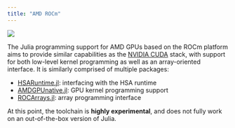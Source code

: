 ```yaml
---
title: "AMD ROCm"
---
```


[![][docs-master-img]][docs-master-url]

[docs-master-img]: https://img.shields.io/badge/docs-master-blue.svg
[docs-master-url]: https://juliagpu.gitlab.io/AMDGPUnative.jl/

The Julia programming support for AMD GPUs based on the ROCm platform aims to provide
similar capabilities as the [NVIDIA CUDA](/nvidia/) stack, with support for both low-level
kernel programming as well as an array-oriented interface. It is similarly comprised of
multiple packages:

- [HSARuntime.jl](https://github.com/jpsamaroo/HSARuntime.jl): interfacing with the HSA runtime
- [AMDGPUnative.jl](https://github.com/JuliaGPU/AMDGPUnative.jl): GPU kernel programming support
- [ROCArrays.jl](https://github.com/jpsamaroo/ROCArrays.jl): array programming interface

At this point, the toolchain is **highly experimental**, and does not fully work on an
out-of-the-box version of Julia.
